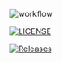 ![workflow](https://github.com/LJ101001/sem/actions/workflows/main.yml/badge.svg)

[![LICENSE](https://img.shields.io/github/license/LJ101001/sem.svg?style=flat-square)](https://github.com/LJ101001/sem/blob/master/LICENSE)

[![Releases](https://img.shields.io/github/release/LJ101001/sem/all.svg?style=flat-square)](https://github.com/<LJ101001/sem/releases)